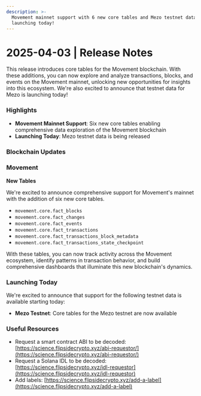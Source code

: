 ```yaml
---
description: >-
  Movement mainnet support with 6 new core tables and Mezo testnet data
  launching today!
---
```


# 2025-04-03 | Release Notes

This release introduces core tables for the Movement blockchain. With these additions, you can now explore and analyze transactions, blocks, and events on the Movement mainnet, unlocking new opportunities for insights into this ecosystem. We're also excited to announce that testnet data for Mezo is launching today!

### Highlights

* **Movement Mainnet Support**: Six new core tables enabling comprehensive data exploration of the Movement blockchain
* **Launching Today**: Mezo testnet data is being released

### Blockchain Updates

### Movement

**New Tables**

We're excited to announce comprehensive support for Movement's mainnet with the addition of six new core tables.

* `movement.core.fact_blocks`
* `movement.core.fact_changes`
* `movement.core.fact_events`
* `movement.core.fact_transactions`
* `movement.core.fact_transactions_block_metadata`
* `movement.core.fact_transactions_state_checkpoint`

With these tables, you can now track activity across the Movement ecosystem, identify patterns in transaction behavior, and build comprehensive dashboards that illuminate this new blockchain's dynamics.



### Launching Today

We're excited to announce that support for the following testnet data is available starting today:

* **Mezo Testnet**: Core tables for the Mezo testnet are now available



### Useful Resources

* Request a smart contract ABI to be decoded: [https://science.flipsidecrypto.xyz/abi-requestor/](https://science.flipsidecrypto.xyz/abi-requestor/)
* Request a Solana IDL to be decoded: [https://science.flipsidecrypto.xyz/idl-requestor](https://science.flipsidecrypto.xyz/idl-requestor)
* Add labels: [https://science.flipsidecrypto.xyz/add-a-label](https://science.flipsidecrypto.xyz/add-a-label)
